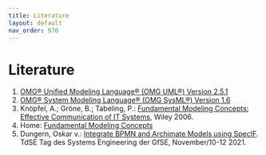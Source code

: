 ```yaml
---
title: Literature
layout: default
nav_order: 970
---
```


# Literature

1. <a href="https://www.omg.org/spec/UML/2.5.1/PDF" target="_blank">OMG® Unified Modeling Language® (OMG UML®) Version 2.5.1</a>
1. <a href="https://www.omg.org/spec/SysML/1.6/PDF" target="_blank">OMG® System Modeling Language® (OMG SysML®) Version 1.6</a>
1. Knöpfel, A.; Gröne, B.; Tabeling, P.: <a href="https://www.wiley.com/en-ie/Fundamental+Modeling+Concepts%3A+Effective+Communication+of+IT+Systems-p-9780470027103" target="_blank">Fundamental Modeling Concepts: Effective Communication of IT Systems</a>, Wiley 2006.
1. Home: <a href="http://fmc-modeling.org/" target="_blank">Fundamental Modeling Concepts</a>
1. Dungern, Oskar v.: <a href="./downloads/literature/TdSE-2021%20Dungern%20-%20Integrate%20BPMN%20and%20Archimate%20Models%20using%20SpecIF.pdf" target="_blank">Integrate BPMN and Archimate Models using SpecIF</a>. TdSE Tag des Systems Engineering der GfSE, November/10-12 2021.
